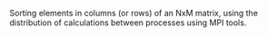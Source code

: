 Sorting elements in columns (or rows) of an NxM matrix, using the distribution of calculations between processes using MPI tools.
